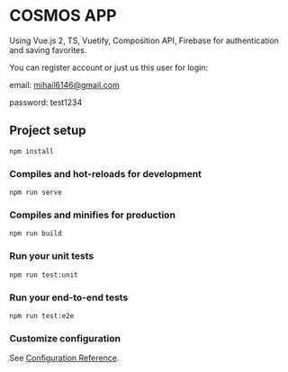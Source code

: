 # COSMOS APP
Using Vue.js 2, TS, Vuetify, Composition API, Firebase for authentication and saving favorites.

You can register account or just us this user for login:

email: mihail6146@gmail.com

password: test1234

## Project setup
```
npm install
```

### Compiles and hot-reloads for development
```
npm run serve
```

### Compiles and minifies for production
```
npm run build
```

### Run your unit tests
```
npm run test:unit
```

### Run your end-to-end tests
```
npm run test:e2e
```

### Customize configuration
See [Configuration Reference](https://cli.vuejs.org/config/).

